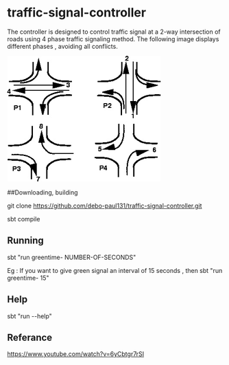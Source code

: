 
# traffic-signal-controller
The controller is designed to control traffic signal at a 2-way intersection of roads using 4 phase traffic signaling method. The following image displays different phases , avoiding all conflicts.   

![alt tag](https://github.com/debo-paul131/traffic-signal-controller/blob/master/image%20/4PhaseSignaling.jpg)


##Downloading, building

git clone https://github.com/debo-paul131/traffic-signal-controller.git

sbt compile

## Running

sbt "run greentime-  NUMBER-OF-SECONDS"

Eg : If you want to give green signal an interval of 15 seconds , then sbt "run greentime- 15"

## Help

sbt "run --help"

## Referance
https://www.youtube.com/watch?v=6yCbtgr7rSI
